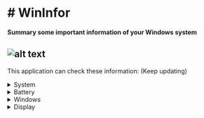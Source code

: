 # # WinInfor
**Summary some important information of your Windows system**

![alt text](https://i.ibb.co/GRMtnFD/Win-Infor-v1-2-0.png)
------------
This application can check these information: (Keep updating)
<details>
  <summary>System</summary>
  
- *Model name*
- *Device manufacture*
- *Operating system full name*
- *CPU basic information*
- *Graphic card full name*
- *RAM real size (in GB)*
- *Total hard drives size (in GB)*
</details>
<details>
  <summary>Battery</summary>
  
- *Designed capacity*
- *Wear level*
- *Estimated time remaining*
- *Power status*
- *Current percent*
- *Health*
</details>
<details>
  <summary>Windows</summary>
  
- *Computer name*
- *Version*
- *Architechture*
- *Defender status*
- *Activation status*
- *Update checker*
</details>
<details>
  <summary>Display</summary>
  
- *Resolution*
- *Refresh rate*
- *Brightness level*
- *Scale level*
- *Night light status*
- *HDR status*
</details>
